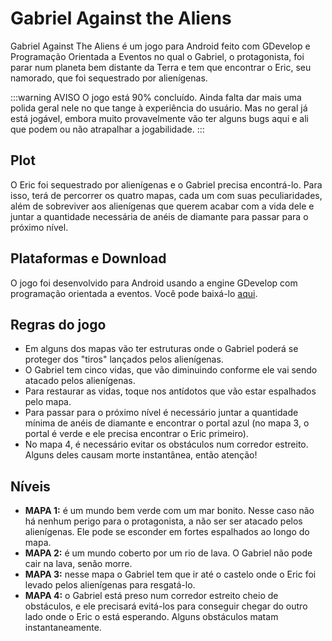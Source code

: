 # Gabriel Against the Aliens

Gabriel Against The Aliens é um jogo para Android feito com GDevelop e Programação Orientada a Eventos no qual o Gabriel, o protagonista, foi parar num planeta bem distante da Terra e tem que encontrar o Eric, seu namorado, que foi sequestrado por alienígenas.

:::warning AVISO
O jogo está 90% concluído. Ainda falta dar mais uma polida geral nele no que tange à experiência do usuário. Mas no geral já está jogável, embora muito provavelmente vão ter alguns bugs aqui e ali que podem ou não atrapalhar a jogabilidade.
:::

## Plot

O Eric foi sequestrado por alienígenas e o Gabriel precisa encontrá-lo. Para isso, terá de percorrer os quatro mapas, cada um com suas peculiaridades, além de sobreviver aos alienígenas que querem acabar com a vida dele e juntar a quantidade necessária de anéis de diamante para passar para o próximo nível.

## Plataformas e Download

O jogo foi desenvolvido para Android usando a engine GDevelop com programação orientada a eventos. Você pode baixá-lo [aqui](https://github.com/Redwars22/gabriel-against-the-aliens/releases).

## Regras do jogo

- Em alguns dos mapas vão ter estruturas onde o Gabriel poderá se proteger dos "tiros" lançados pelos alienígenas.
- O Gabriel tem cinco vidas, que vão diminuindo conforme ele vai sendo atacado pelos alienígenas.
- Para restaurar as vidas, toque nos antídotos que vão estar espalhados pelo mapa.
- Para passar para o próximo nível é necessário juntar a quantidade mínima de anéis de diamante e encontrar o portal azul (no mapa 3, o portal é verde e ele precisa encontrar o Eric primeiro).
- No mapa 4, é necessário evitar os obstáculos num corredor estreito. Alguns deles causam morte instantânea, então atenção!

## Níveis
- **MAPA 1:** é um mundo bem verde com um mar bonito. Nesse caso não há nenhum perigo para o protagonista, a não ser ser atacado pelos alienígenas. Ele pode se esconder em fortes espalhados ao longo do mapa.
- **MAPA 2:** é um mundo coberto por um rio de lava. O Gabriel não pode cair na lava, senão morre.
- **MAPA 3:** nesse mapa o Gabriel tem que ir até o castelo onde o Eric foi levado pelos alienígenas para resgatá-lo.
- **MAPA 4:** o Gabriel está preso num corredor estreito cheio de obstáculos, e ele precisará evitá-los para conseguir chegar do outro lado onde o Eric o está esperando. Alguns obstáculos matam instantaneamente.
